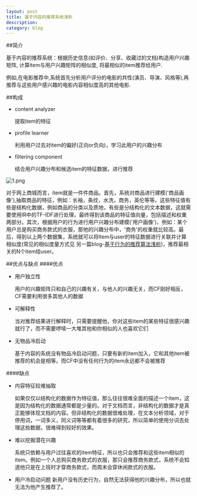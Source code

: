 ```yaml
---
layout: post
title: 基于内容的推荐系统浅析
description: 
category: blog
---
```


##简介

基于内容的推荐系统：根据历史信息(如评价、分享、收藏过的文档)构造用户兴趣矩阵, 计算item与用户兴趣矩阵的相似度, 将最相似的item推荐给用户.

例如,在电影推荐中,系统首先分析用户评分的电影的共性(演员、导演、风格等),再推荐与这些用户感兴趣的电影内容相似度高的其他电影.

##构成
- content analyzer 

   提取item的特征
- profile learner

   利用用户过去对item的偏好(正向or负向)，学习此用户的兴趣分布
- filtering component

  结合用户兴趣分布和候选item的特征数据，进行推荐
  
![1.png](http://mazhiyuan.github.io/images/1.png "")

对于网上商城而言，item就是一件件商品。首先，系统对商品进行建模('商品画像'),抽取商品的特征，例如：长袖，条纹，水洗，商务，英伦等等。这些特征值有些是结构化数据，例如商品的分类以及质地，有些是分结构化的文本数据，这就需要使用IR中的TF-IDF进行处理，最终得到该商品的特征值向量，包括描述和权重两部分。其次，根据用户的行为进行用户兴趣分布建模('用户画像')，例如：某个用户总是购买商务款式的衣服，那他的兴趣分布中，'商务'的权重就比较高。最后，得到以上两个数据集，系统就可以将Item与user的特征数据进行关联并计算相似度(常见的相似度量方式见 另一篇blog-[基于行为的推荐算法浅析][myblog])，推荐最相关的N个item给user。

##优点与缺点
####优点
- 用户独立性

  用户的兴趣矩阵只和自己的兴趣有关，与他人的兴趣无关，而CF刚好相反，CF需要利用很多其他人的数据
- 可解释性

  当对推荐结果进行解释时，只需要提醒他，你对这些item的某些特征很感兴趣就行了，而不需要啰嗦一大堆其他和你相似的人也喜欢它们
- 无物品冷启动

  基于内容的系统没有物品冷启动问题，只要有新的item加入，它和其他item被推荐的机会是相等。而CF中没有任何行为的item永远都不会被推荐

####缺点
- 内容特征较难抽取

  如果仅仅以结构化的数据作为特征值，那么往往很难全面的描述一个item，这是因为结构化的数据通常都是少量的。对于文档而言，非结构化的数据才是真正能够体现文档的内容。但非结构化的数据很难处理，在文本分析领域，对于停用词，一词多义，同义词等等都有着很多的研究，所以简单的使用分词去处理这些数据，很难得到较好的效果。
- 难以挖掘潜在兴趣

  系统只依赖与用户过往喜欢的item特征，所以也只会推荐和这些item相似的item。例如一个人总购买商务款式的衣服，那只会推荐商务款式，系统不会知道他只是在上班时才穿商务款式，而周末会穿休闲款式的衣服。
- 用户冷启动问题
  新用户没有历史行为，自然无法获得他的兴趣分布，所以也就无法为他产生推荐了。 
  


[myblog]: http://mazhiyuan.github.io/cf/  "基于行为的推荐算法浅析" 